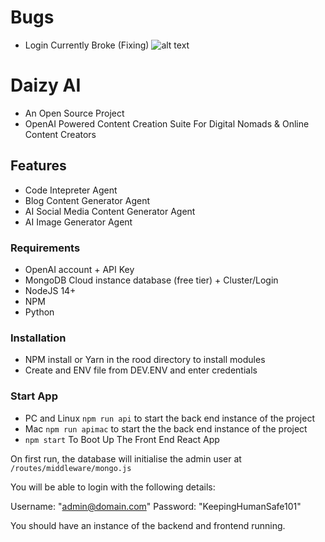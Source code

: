 # Bugs
- Login Currently Broke (Fixing)
![alt text](https://i.ibb.co/G9DFQYH/daizyai.png)


# Daizy AI
- An Open Source Project
- OpenAI Powered Content Creation Suite For Digital Nomads & Online Content Creators

## Features
- Code Intepreter Agent
- Blog Content Generator Agent
- AI Social Media Content Generator Agent
- AI Image Generator Agent

### Requirements

- OpenAI account + API Key
- MongoDB Cloud instance database (free tier) + Cluster/Login
- NodeJS 14+
- NPM
- Python


### Installation

- NPM install or Yarn in the rood directory to install modules
- Create and ENV file from DEV.ENV and enter credentials

### Start App

- PC and Linux  `npm run api` to start the back end instance of the project
- Mac `npm run apimac` to start the the back end instance of the project
- `npm start` To Boot Up The Front End React App

On first run, the database will initialise the admin user at `/routes/middleware/mongo.js`

You will be able to login with the following details:

Username: "admin@domain.com"
Password: "KeepingHumanSafe101"

You should have an instance of the backend and frontend running.